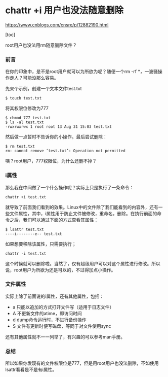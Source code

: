 # chattr +i 用户也没法随意删除

https://www.cnblogs.com/cnsre/p/12882190.html

[toc]

root用户也没法用rm随意删除文件？

 

### 前言

在你的印象中，是不是root用户就可以为所欲为呢？随便一个rm -rf *，一波骚操作走人？可能没那么容易。

先来个示例，创建一个文本文件test.txt



```
$ touch test.txt
```

 

将其权限位修改为777



```
$ chmod 777 test.txt
$ ls -al test.txt
-rwxrwxrwx 1 root root 13 Aug 31 15:03 test.txt
```

 

然后做一点暂时不告诉你的小操作。最后尝试删除：



```
$ rm test.txt
rm: cannot remove ‘test.txt’: Operation not permitted
```

 

咦？root用户，777权限位，为什么还删不掉？

### i属性

那么我在中间做了一个什么操作呢？实际上只是执行了一条命令：



```
chattr +i test.txt
```

 

就导致了前面我们看到的效果。Linux中的文件除了我们能看到的内容外，还有一些文件属性，其中，i属性用于防止文件被修改，重命名，删除。在执行前面的命令之后，我们可以通过下面的方式查看其属性：



```
$ lsattr test.txt
----i--------e-- test.txt
```

 

如果想要移除该属性，只需要执行；



```
chattr -i test.txt
```

 

这个时候就可以删除啦。当然了，仅有超级用户可以对这个属性进行修改。所以说，root用户为所欲为还是可以的，不过得加点小操作。

### 文件属性

实际上除了前面说的i属性，还有其他属性，包括：

- a 只能以追加的方式打开文件写（适用于日志文件）
- A 不更新文件的atime，即访问时间
- d dump命令运行时，不进行备份操作
- S 文件有更新时便写磁盘，等同于对文件使用sync

还有其他属性就不一一列举了，有兴趣的可以参考man手册。

### 总结

所以如果你发现有的文件权限位是777，但是用root用户也没法删除，不如使用lsattr看看是不是有i属性。